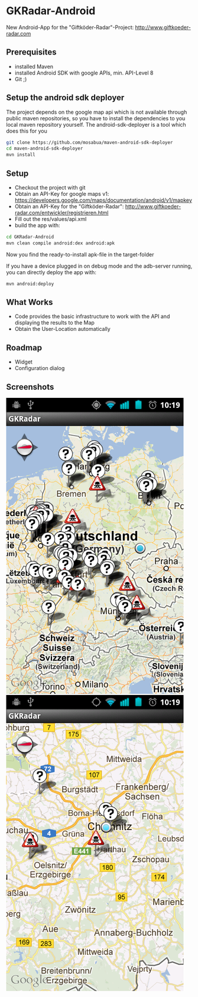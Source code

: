 GKRadar-Android
===============

New Android-App for the "Giftköder-Radar"-Project: http://www.giftkoeder-radar.com

Prerequisites
-------------
- installed Maven
- installed Android SDK with google APIs, min. API-Level 8
- Git ;)

Setup the android sdk deployer
------------------------------
The project depends on the google map api which is not available through public maven repositories, 
so you have to install the dependencies to you local maven repository yourself.
The android-sdk-deployer is a tool which does this for you
```sh
git clone https://github.com/mosabua/maven-android-sdk-deployer
cd maven-android-sdk-deployer
mvn install
```
Setup
-----
- Checkout the project with git
- Obtain an API-Key for google maps v1: https://developers.google.com/maps/documentation/android/v1/mapkey
- Obtain an API-Key for the "Giftköder-Radar": http://www.giftkoeder-radar.com/entwickler/registrieren.html
- Fill out the res/values/api.xml
- build the app with:

```sh
cd GKRadar-Android
mvn clean compile android:dex android:apk
```

Now you find the ready-to-install apk-file in the target-folder

If you have a device plugged in on debug mode and the adb-server running, you can directly deploy the app with:
```sh
mvn android:deploy
```

What Works
----------
- Code provides the basic infrastructure to work with the API and displaying 
  the results to the Map
- Obtain the User-Location automatically

Roadmap
-------
- Widget
- Configuration dialog

Screenshots
-----------
<img src="/doc/screenshot/screenshot1.png">
<img src="/doc/screenshot/screenshot2.png">
